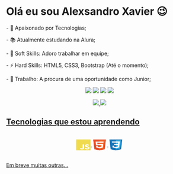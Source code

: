 # Olá eu sou Alexsandro Xavier 😉
<p align="left">
  - 👀 Apaixonado por Tecnologias;
</p>
<p align="left">
  - 📚 Atualmente estudando na Alura;
</p>
<p align="left">
  - 🧬 Soft Skills: Adoro trabalhar em equipe;
</p>
<p align="left">
  - ⚡ Hard Skills: HTML5, CSS3, Bootstrap (Até o momento);
</p>
<p align="left">
  - 💼 Trabalho: A procura de uma oportunidade como Junior;
</p>

<div>
<p align="center">
  <a href="mailto:eng.alexavier@gmail.com" alt="Gmail">
  <img src="https://img.shields.io/badge/Gmail-D14836?style=for-the-badge&logo=gmail&logoColor=white" /></a>
 
  <a href="https://www.linkedin.com/in/engalexsandroxavier/" alt="Linkedin">
   <img src="https://img.shields.io/badge/LinkedIn-0077B5?style=for-the-badge&logo=linkedin&logoColor=white)"></a>
   
  <a href="https://www.instagram.com/allexavier93/" alt="Instagram">
  <img src="https://img.shields.io/badge/Instagram-E4405F?style=for-the-badge&logo=instagram&logoColor=white"/></a>
  
  <a href="https://github.com/AlexsandroXavier" alt="GitHub">
  <img src="https://img.shields.io/badge/GitHub-100000?style=for-the-badge&logo=github&logoColor=white"/></a>
</p>
 
</div>

<div align="center">
  <a href="https://github.com/AlexsandroXavier">
  <img height="180em" src="https://github-readme-stats.vercel.app/api?username=AlexsandroXavier&show_icons=true&theme=dracula&include_all_commits=true&count_private=true"/>
  <img height="180em" src="https://github-readme-stats.vercel.app/api/top-langs/?username=AlexsandroXavier&layout=compact&langs_count=7&theme=dracula"/>
</div>

## Tecnologias que estou aprendendo

<div style="display: inline_block" align="center"><br>
    <img align="center" alt="Alex-Js" height="30" width="40" src="https://raw.githubusercontent.com/devicons/devicon/master/icons/javascript/javascript-plain.svg">
    <img align="center" alt="Alex-HTML" height="30" width="40" src="https://raw.githubusercontent.com/devicons/devicon/master/icons/html5/html5-original.svg">
    <img align="center" alt="Alex-CSS" height="30" width="40" src="https://raw.githubusercontent.com/devicons/devicon/master/icons/css3/css3-original.svg">  
</div>
<br>
<p>Em breve muitas outras...</p>

